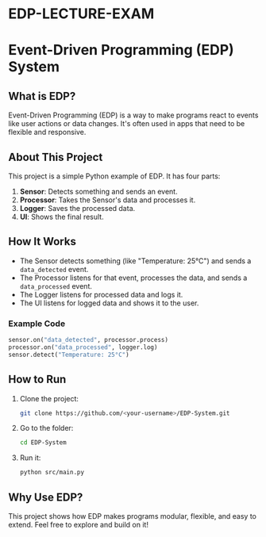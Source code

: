 # EDP-LECTURE-EXAM

# Event-Driven Programming (EDP) System

## What is EDP?

Event-Driven Programming (EDP) is a way to make programs react to events like user actions or data changes. It's often used in apps that need to be flexible and responsive.

## About This Project

This project is a simple Python example of EDP. It has four parts:

1. **Sensor**: Detects something and sends an event.
2. **Processor**: Takes the Sensor's data and processes it.
3. **Logger**: Saves the processed data.
4. **UI**: Shows the final result.

## How It Works

- The Sensor detects something (like "Temperature: 25°C") and sends a `data_detected` event.
- The Processor listens for that event, processes the data, and sends a `data_processed` event.
- The Logger listens for processed data and logs it.
- The UI listens for logged data and shows it to the user.

### Example Code

```python
sensor.on("data_detected", processor.process)
processor.on("data_processed", logger.log)
sensor.detect("Temperature: 25°C")
```

## How to Run

1. Clone the project:
   ```bash
   git clone https://github.com/<your-username>/EDP-System.git
   ```
2. Go to the folder:
   ```bash
   cd EDP-System
   ```
3. Run it:
   ```bash
   python src/main.py
   ```

## Why Use EDP?

This project shows how EDP makes programs modular, flexible, and easy to extend. Feel free to explore and build on it!
